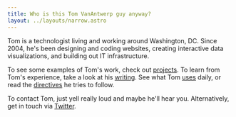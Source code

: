 ```yaml
---
title: Who is this Tom VanAntwerp guy anyway?
layout: ../layouts/narrow.astro
---
```


Tom is a technologist living and working around Washington, DC. Since 2004, he's been designing and coding websites, creating interactive data visualizations, and building out IT infrastructure.

To see some examples of Tom's work, check out [projects](/projects). To learn from Tom's experience, take a look at his [writing](/writing). See what Tom [uses](/uses) daily, or read the [directives](/directives) he tries to follow.

To contact Tom, just yell really loud and maybe he'll hear you. Alternatively, get in touch via <a href="https://twitter.com/tvanantwerp" target="_blank" rel="noopener noreferrer">Twitter</a>.
